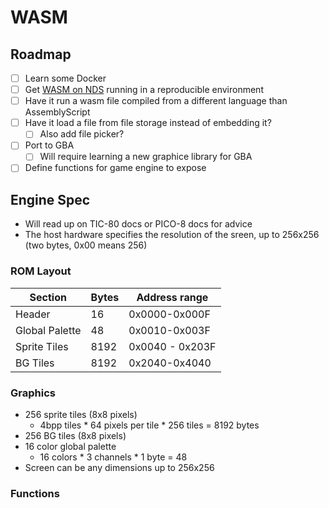 
# WASM

## Roadmap

- [ ] Learn some Docker
- [ ] Get [WASM on NDS](https://softwayre.com/blog/2021/09/13/webassembly-on-your-nintendo-ds) running in a reproducible environment
- [ ] Have it run a wasm file compiled from a different language than AssemblyScript
- [ ] Have it load a file from file storage instead of embedding it?
    - [ ] Also add file picker?
- [ ] Port to GBA
    - [ ] Will require learning a new graphice library for GBA
- [ ] Define functions for game engine to expose

## Engine Spec

- Will read up on TIC-80 docs or PICO-8 docs for advice
- The host hardware specifies the resolution of the sreen, up to 256x256 (two bytes, 0x00 means 256)

### ROM Layout

| Section | Bytes | Address range |
| - | - | - |
| Header | 16 | 0x0000-0x000F |
| Global Palette | 48 | 0x0010-0x003F |
| Sprite Tiles | 8192 | 0x0040 - 0x203F |
| BG Tiles | 8192 | 0x2040-0x4040 |

### Graphics

- 256 sprite tiles (8x8 pixels)
    - 4bpp tiles * 64 pixels per tile * 256 tiles = 8192 bytes
- 256 BG tiles (8x8 pixels)
- 16 color global palette
    - 16 colors * 3 channels * 1 byte = 48
- Screen can be any dimensions up to 256x256

### Functions

<!--| Function | Usage | Description |-->
<!--| - | - | - |-->
<!--| `cls(color)` | -->


